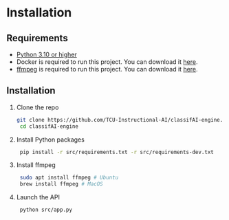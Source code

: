 # Installation

## Requirements


* [Python 3.10 or higher](https://www.python.org/downloads/)
* Docker is required to run this project. You can download it [here](https://www.docker.com/products/docker-desktop).
* [ffmpeg](https://ffmpeg.org/download.html) is required to run this project. You can download it [here](https://ffmpeg.org/download.html).

## Installation

1. Clone the repo

   ```sh
   git clone https://github.com/TCU-Instructional-AI/classifAI-engine.git
    cd classifAI-engine
    ```

2. Install Python packages

    ```sh
     pip install -r src/requirements.txt -r src/requirements-dev.txt
     ```

3. Install ffmpeg

    ```sh
     sudo apt install ffmpeg # Ubuntu
     brew install ffmpeg # MacOS
     ```

4. Launch the API

    ```sh
     python src/app.py
     ```


